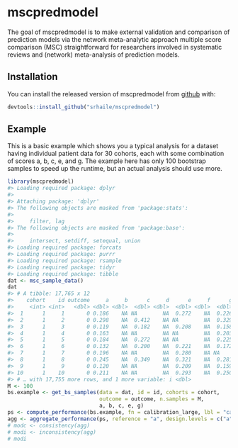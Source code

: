 
<!-- README.md is generated from README.Rmd. Please edit that file -->
mscpredmodel
============

The goal of mscpredmodel is to make external validation and comparison of prediction models via the network meta-analytic approach multiple score comparison (MSC) straightforward for researchers involved in systematic reviews and (network) meta-analysis of prediction models.

Installation
------------

You can install the released version of mscpredmodel from [github](https://github.com/) with:

``` r
devtools::install_github("srhaile/mscpredmodel")
```

Example
-------

This is a basic example which shows you a typical analysis for a dataset having individual patient data for 30 cohorts, each with some combination of scores a, b, c, e, and g. The example here has only 100 bootstrap samples to speed up the runtime, but an actual analysis should use more.

``` r
library(mscpredmodel)
#> Loading required package: dplyr
#> 
#> Attaching package: 'dplyr'
#> The following objects are masked from 'package:stats':
#> 
#>     filter, lag
#> The following objects are masked from 'package:base':
#> 
#>     intersect, setdiff, setequal, union
#> Loading required package: forcats
#> Loading required package: purrr
#> Loading required package: rsample
#> Loading required package: tidyr
#> Loading required package: tibble
dat <- msc_sample_data()
dat
#> # A tibble: 17,765 x 12
#>    cohort    id outcome     a     b      c     d      e     f      g     h
#>     <int> <int>   <dbl> <dbl> <dbl>  <dbl> <dbl>  <dbl> <dbl>  <dbl> <dbl>
#>  1      1     1       0 0.186    NA NA        NA  0.272    NA  0.226    NA
#>  2      1     2       0 0.298    NA  0.412    NA NA        NA  0.329    NA
#>  3      1     3       0 0.119    NA  0.182    NA  0.208    NA  0.158    NA
#>  4      1     4       0 0.163    NA NA        NA NA        NA  0.203    NA
#>  5      1     5       0 0.184    NA  0.272    NA NA        NA  0.225    NA
#>  6      1     6       0 0.132    NA  0.200    NA  0.221    NA  0.172    NA
#>  7      1     7       0 0.196    NA NA        NA  0.280    NA NA        NA
#>  8      1     8       0 0.245    NA  0.349    NA  0.321    NA  0.281    NA
#>  9      1     9       0 0.120    NA NA        NA  0.209    NA  0.159    NA
#> 10      1    10       0 0.211    NA NA        NA  0.293    NA  0.250    NA
#> # … with 17,755 more rows, and 1 more variable: i <dbl>
M <- 100
bs.example <- get_bs_samples(data = dat, id = id, cohorts = cohort, 
                             outcome = outcome, n.samples = M, 
                             a, b, c, e, g)
ps <- compute_performance(bs.example, fn = calibration_large, lbl = "calibration-in-the-large")
agg <- aggregate_performance(ps, reference = "a", design.levels = c("a", "b", "c", "e", "g"))
# modc <- consistency(agg)
# modi <- inconsistency(agg)
# modi
```

